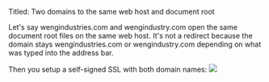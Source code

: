 Titled: Two domains to the same web host and document root

Let's say wengindustries.com and wengindustry.com open the same document root files on the same web host. It's not a redirect because the domain stays wengindustries.com or wengindustry.com depending on what was typed into the address bar.

Then you setup a self-signed SSL with both domain names:
![](https://i.imgur.com/xVOWvA6.png)
